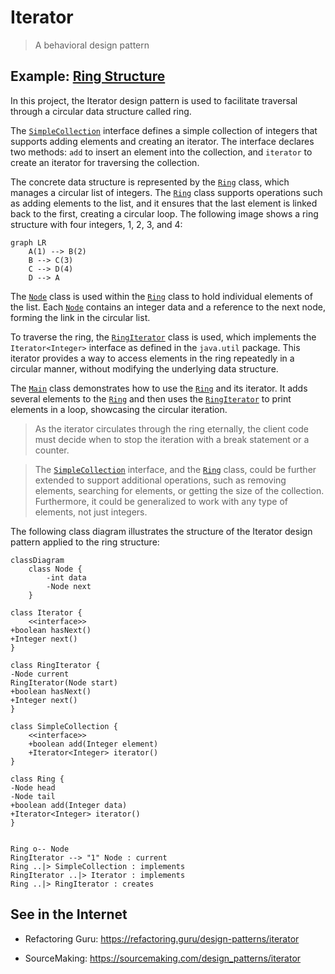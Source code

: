 # Iterator

> A behavioral design pattern

## Example: [Ring Structure](../../src/main/java/iterator/ring)

In this project, the Iterator design pattern is used to facilitate traversal through a circular data structure called ring.

The [`SimpleCollection`](../../src/main/java/iterator/ring/SimpleCollection.java) interface defines a simple collection of integers that supports adding elements and creating an iterator. The interface declares two methods: `add` to insert an element into the collection, and `iterator` to create an iterator for traversing the collection.

The concrete data structure is represented by the [`Ring`](../../src/main/java/iterator/ring/Ring.java) class, which manages a circular list of integers. The [`Ring`](../../src/main/java/iterator/ring/Ring.java) class supports operations such as adding elements to the list, and it ensures that the last element is linked back to the first, creating a circular loop. The following image shows a ring structure with four integers, 1, 2, 3, and 4:

```mermaid
graph LR
    A(1) --> B(2)
    B --> C(3)
    C --> D(4)
    D --> A
```


The [`Node`](../../src/main/java/iterator/ring/Node.java) class is used within the [`Ring`](../../src/main/java/iterator/ring/Ring.java) class to hold individual elements of the list. Each [`Node`](../../src/main/java/iterator/ring/Node.java) contains an integer data and a reference to the next node, forming the link in the circular list.

To traverse the ring, the [`RingIterator`](../../src/main/java/iterator/ring/RingIterator.java) class is used, which implements the `Iterator<Integer>` interface as defined in the `java.util` package. This iterator provides a way to access elements in the ring repeatedly in a circular manner, without modifying the underlying data structure.

The [`Main`](../../src/main/java/iterator/ring/Main.java) class demonstrates how to use the [`Ring`](../../src/main/java/iterator/ring/Ring.java) and its iterator. It adds several elements to the [`Ring`](../../src/main/java/iterator/ring/Ring.java) and then uses the [`RingIterator`](../../src/main/java/iterator/ring/RingIterator.java) to print elements in a loop, showcasing the circular iteration.

> As the iterator circulates through the ring eternally, the client code must decide when to stop the iteration with a break statement or a counter.

> The [`SimpleCollection`](../../src/main/java/iterator/ring/SimpleCollection.java) interface, and the [`Ring`](../../src/main/java/iterator/ring/Ring.java) class, could be further extended to support additional operations, such as removing elements, searching for elements, or getting the size of the collection. Furthermore, it could be generalized to work with any type of elements, not just integers.

The following class diagram illustrates the structure of the Iterator design pattern applied to the ring structure:

```mermaid
classDiagram
    class Node {
        -int data
        -Node next
    }

class Iterator {
    <<interface>>
+boolean hasNext()
+Integer next()
}

class RingIterator {
-Node current
RingIterator(Node start)
+boolean hasNext()
+Integer next()
}

class SimpleCollection {
    <<interface>>
    +boolean add(Integer element)
    +Iterator<Integer> iterator()
}

class Ring {
-Node head
-Node tail
+boolean add(Integer data)
+Iterator<Integer> iterator()
}


Ring o-- Node
RingIterator --> "1" Node : current
Ring ..|> SimpleCollection : implements
RingIterator ..|> Iterator : implements
Ring ..|> RingIterator : creates
```

## See in the Internet

- Refactoring Guru: https://refactoring.guru/design-patterns/iterator

- SourceMaking: https://sourcemaking.com/design_patterns/iterator
